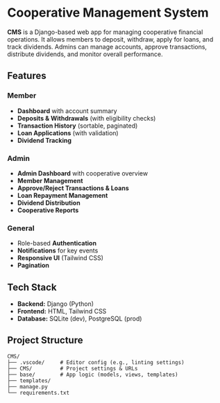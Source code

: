 # Cooperative Management System

**CMS** is a Django-based web app for managing cooperative financial operations. It allows members to deposit, withdraw, apply for loans, and track dividends. Admins can manage accounts, approve transactions, distribute dividends, and monitor overall performance.

## Features

### Member
- **Dashboard** with account summary
- **Deposits & Withdrawals** (with eligibility checks)
- **Transaction History** (sortable, paginated)
- **Loan Applications** (with validation)
- **Dividend Tracking**

### Admin
- **Admin Dashboard** with cooperative overview
- **Member Management**
- **Approve/Reject Transactions & Loans**
- **Loan Repayment Management**
- **Dividend Distribution**
- **Cooperative Reports** 

### General
- Role-based **Authentication**
- **Notifications** for key events
- **Responsive UI** (Tailwind CSS)
- **Pagination**

## Tech Stack

- **Backend:** Django (Python)
- **Frontend:** HTML, Tailwind CSS
- **Database:** SQLite (dev), PostgreSQL (prod)


## Project Structure

```text
CMS/
├── .vscode/     # Editor config (e.g., linting settings)
├── CMS/         # Project settings & URLs
├── base/        # App logic (models, views, templates)
├── templates/
├── manage.py
└── requirements.txt

